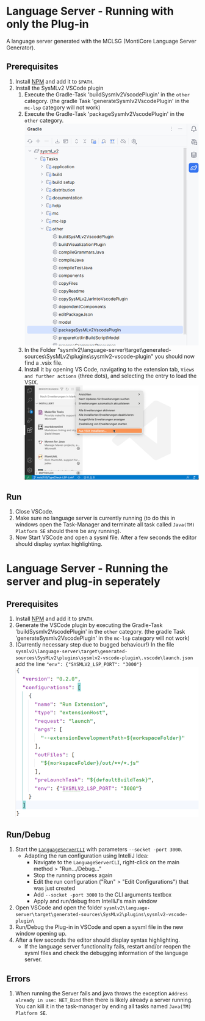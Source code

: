 <!-- (c) https://github.com/MontiCore/monticore -->
# Language Server - Running with only the Plug-in

A language server generated with the MCLSG (MontiCore Language Server Generator).

## Prerequisites

1. Install [NPM](https://www.npmjs.com/) and add it to `$PATH`.
2. Install the SysMLv2 VSCode plugin
   1. Execute the Gradle-Task 'buildSysmlv2VscodePlugin' in the `other` category. (the gradle Task 'generateSysmlv2VscodePlugin' in the `mc-lsp` category will not work)
   2. Execute the Gradle-Task 'packageSysmlv2VscodePlugin' in the `other` category.
   ![](doc/generatePlugIn.png)
   3. In the Folder "sysmlv2\language-server\target\generated-sources\SysMLv2\plugins\sysmlv2-vscode-plugin" you should now find a .vsix file.
   4. Install it by opening VS Code, navigating to the extension tab, `Views and further actions` (three dots), and selecting the entry to load the VSIX.
   ![](doc/install_vsix.png)

## Run

1. Close VSCode.
2. Make sure no language server is currently running (to do this in windows open the Task-Manager and terminate all task called `Java(TM) Platform SE` should there be any running).
3. Now Start VSCode and open a sysml file. After a few seconds the editor should display syntax highlighting.

# Language Server - Running the server and plug-in seperately

## Prerequisites

1. Install [NPM](https://www.npmjs.com/) and add it to `$PATH`.
2. Generate the VSCode plugin by executing the Gradle-Task 'buildSysmlv2VscodePlugin' in the `other` category. (the gradle Task 'generateSysmlv2VscodePlugin' in the `mc-lsp` category will not work)
3. (Currently necessary step due to bugged behaviour!) In the file `sysmlv2\language-server\target\generated-sources\SysMLv2\plugins\sysmlv2-vscode-plugin\.vscode\launch.json` add the line `"env": {"SYSMLV2_LSP_PORT": "3000"}`
![](doc/set_ENV.png)

## Run/Debug

1. Start the [`LanguageServerCLI`](src/main/java/de/monticore/lang/sysmlv2/_lsp/LanguageServerCLI.java) with parameters `--socket -port 3000`.
   * Adapting the run configuration using IntelliJ Idea:
      * Navigate to the `LanguageServerCLI`, right-click on the main method > "Run.../Debug..."
      * Stop the running process again
      * Edit the run configuration ("Run" > "Edit Configurations") that was just created
      * Add `--socket -port 3000` to the CLI arguments textbox
      * Apply and run/debug from IntelliJ's main window
2. Open VSCode and open the folder `sysmlv2\language-server\target\generated-sources\SysMLv2\plugins\sysmlv2-vscode-plugin\`
3. Run/Debug the Plug-in in VSCode and open a sysml file in the new window opening up.
4. After a few seconds the editor should display syntax highlighting.
   * If the language server functionality fails, restart and/or reopen the sysml files and check the debugging information of the language server.

## Errors

1. When running the Server fails and java throws the exception `Address already in use: NET_Bind` then there is likely already a server running. You can kill it in the task-manager by ending all tasks named `Java(TM) Platform SE`.
